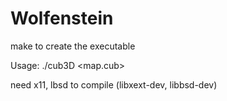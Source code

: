 # Wolfenstein

make to create the executable

Usage: ./cub3D <map.cub>

need x11, lbsd to compile (libxext-dev, libbsd-dev)
